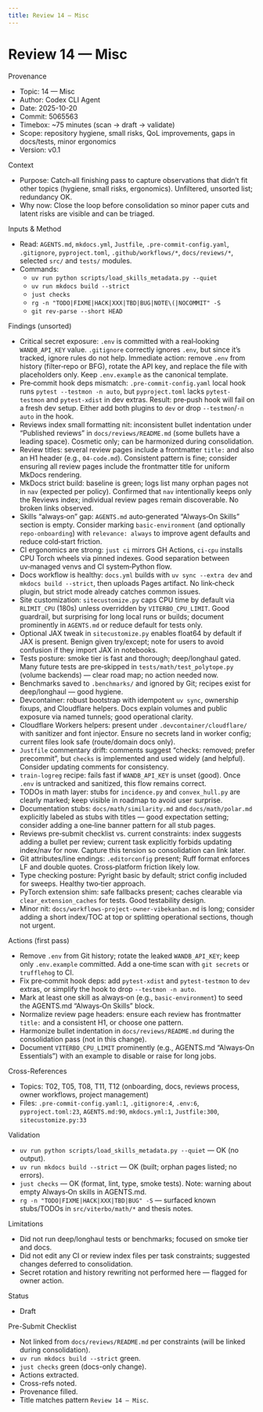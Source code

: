 ```yaml
---
title: Review 14 — Misc
---
```


# Review 14 — Misc

Provenance
- Topic: 14 — Misc
- Author: Codex CLI Agent
- Date: 2025-10-20
- Commit: 5065563
- Timebox: ~75 minutes (scan → draft → validate)
- Scope: repository hygiene, small risks, QoL improvements, gaps in docs/tests, minor ergonomics
- Version: v0.1

Context
- Purpose: Catch‑all finishing pass to capture observations that didn’t fit other topics (hygiene, small risks, ergonomics). Unfiltered, unsorted list; redundancy OK.
- Why now: Close the loop before consolidation so minor paper cuts and latent risks are visible and can be triaged.

Inputs & Method
- Read: `AGENTS.md`, `mkdocs.yml`, `Justfile`, `.pre-commit-config.yaml`, `.gitignore`, `pyproject.toml`, `.github/workflows/*`, `docs/reviews/*`, selected `src/` and `tests/` modules.
- Commands:
  - `uv run python scripts/load_skills_metadata.py --quiet`
  - `uv run mkdocs build --strict`
  - `just checks`
  - `rg -n "TODO|FIXME|HACK|XXX|TBD|BUG|NOTE\(|NOCOMMIT" -S`
  - `git rev-parse --short HEAD`

Findings (unsorted)
- Critical secret exposure: `.env` is committed with a real‑looking `WANDB_API_KEY` value. `.gitignore` correctly ignores `.env`, but since it’s tracked, ignore rules do not help. Immediate action: remove `.env` from history (filter‑repo or BFG), rotate the API key, and replace the file with placeholders only. Keep `.env.example` as the canonical template.
- Pre‑commit hook deps mismatch: `.pre-commit-config.yaml` local hook runs `pytest --testmon -n auto`, but `pyproject.toml` lacks `pytest-testmon` and `pytest-xdist` in dev extras. Result: pre‑push hook will fail on a fresh dev setup. Either add both plugins to `dev` or drop `--testmon`/`-n auto` in the hook.
- Reviews index small formatting nit: inconsistent bullet indentation under “Published reviews” in `docs/reviews/README.md` (some bullets have a leading space). Cosmetic only; can be harmonized during consolidation.
- Review titles: several review pages include a frontmatter `title:` and also an H1 header (e.g., `04-code.md`). Consistent pattern is fine; consider ensuring all review pages include the frontmatter title for uniform MkDocs rendering.
- MkDocs strict build: baseline is green; logs list many orphan pages not in `nav` (expected per policy). Confirmed that `nav` intentionally keeps only the Reviews index; individual review pages remain discoverable. No broken links observed.
- Skills “always‑on” gap: `AGENTS.md` auto‑generated “Always‑On Skills” section is empty. Consider marking `basic-environment` (and optionally `repo-onboarding`) with `relevance: always` to improve agent defaults and reduce cold‑start friction.
- CI ergonomics are strong: `just ci` mirrors GH Actions, `ci-cpu` installs CPU Torch wheels via pinned indexes. Good separation between uv‑managed venvs and CI system‑Python flow.
- Docs workflow is healthy: `docs.yml` builds with `uv sync --extra dev` and `mkdocs build --strict`, then uploads Pages artifact. No link‑check plugin, but strict mode already catches common issues.
- Site customization: `sitecustomize.py` caps CPU time by default via `RLIMIT_CPU` (180s) unless overridden by `VITERBO_CPU_LIMIT`. Good guardrail, but surprising for long local runs or builds; document prominently in `AGENTS.md` or reduce default for tests only.
- Optional JAX tweak in `sitecustomize.py` enables float64 by default if JAX is present. Benign given try/except; note for users to avoid confusion if they import JAX in notebooks.
- Tests posture: smoke tier is fast and thorough; deep/longhaul gated. Many future tests are pre‑skipped in `tests/math/test_polytope.py` (volume backends) — clear road map; no action needed now.
- Benchmarks saved to `.benchmarks/` and ignored by Git; recipes exist for deep/longhaul — good hygiene.
- Devcontainer: robust bootstrap with idempotent `uv sync`, ownership fixups, and Cloudflare helpers. Docs explain volumes and public exposure via named tunnels; good operational clarity.
- Cloudflare Workers helpers: present under `.devcontainer/cloudflare/` with sanitizer and font injector. Ensure no secrets land in worker config; current files look safe (route/domain docs only).
- `Justfile` commentary drift: comments suggest “checks: removed; prefer precommit”, but `checks` is implemented and used widely (and helpful). Consider updating comments for consistency.
- `train-logreg` recipe: fails fast if `WANDB_API_KEY` is unset (good). Once `.env` is untracked and sanitized, this flow remains correct.
- TODOs in math layer: stubs for `incidence.py` and `convex_hull.py` are clearly marked; keep visible in roadmap to avoid user surprise.
- Documentation stubs: `docs/math/similarity.md` and `docs/math/polar.md` explicitly labeled as stubs with titles — good expectation setting; consider adding a one‑line banner pattern for all stub pages.
- Reviews pre‑submit checklist vs. current constraints: index suggests adding a bullet per review; current task explicitly forbids updating index/nav for now. Capture this tension so consolidation can link later.
- Git attributes/line endings: `.editorconfig` present; Ruff format enforces LF and double quotes. Cross‑platform friction likely low.
- Type checking posture: Pyright basic by default; strict config included for sweeps. Healthy two‑tier approach.
- PyTorch extension shim: safe fallbacks present; caches clearable via `clear_extension_caches` for tests. Good testability design.
- Minor nit: `docs/workflows-project-owner-vibekanban.md` is long; consider adding a short index/TOC at top or splitting operational sections, though not urgent.

Actions (first pass)
- Remove `.env` from Git history; rotate the leaked `WANDB_API_KEY`; keep only `.env.example` committed. Add a one‑time scan with `git secrets` or `trufflehog` to CI.
- Fix pre‑commit hook deps: add `pytest-xdist` and `pytest-testmon` to `dev` extras, or simplify the hook to drop `--testmon -n auto`.
- Mark at least one skill as always‑on (e.g., `basic-environment`) to seed the AGENTS.md “Always‑On Skills” block.
- Normalize review page headers: ensure each review has frontmatter `title:` and a consistent H1, or choose one pattern.
- Harmonize bullet indentation in `docs/reviews/README.md` during the consolidation pass (not in this change).
- Document `VITERBO_CPU_LIMIT` prominently (e.g., AGENTS.md “Always‑On Essentials”) with an example to disable or raise for long jobs.

Cross-References
- Topics: T02, T05, T08, T11, T12 (onboarding, docs, reviews process, owner workflows, project management)
- Files: `.pre-commit-config.yaml:1`, `.gitignore:4`, `.env:6`, `pyproject.toml:23`, `AGENTS.md:90`, `mkdocs.yml:1`, `Justfile:300`, `sitecustomize.py:33`

Validation
- `uv run python scripts/load_skills_metadata.py --quiet` — OK (no output).
- `uv run mkdocs build --strict` — OK (built; orphan pages listed; no errors).
- `just checks` — OK (format, lint, type, smoke tests). Note: warning about empty Always‑On skills in AGENTS.md.
- `rg -n "TODO|FIXME|HACK|XXX|TBD|BUG" -S` — surfaced known stubs/TODOs in `src/viterbo/math/*` and thesis notes.

Limitations
- Did not run deep/longhaul tests or benchmarks; focused on smoke tier and docs.
- Did not edit any CI or review index files per task constraints; suggested changes deferred to consolidation.
- Secret rotation and history rewriting not performed here — flagged for owner action.

Status
- Draft

Pre-Submit Checklist
- Not linked from `docs/reviews/README.md` per constraints (will be linked during consolidation).
- `uv run mkdocs build --strict` green.
- `just checks` green (docs-only change).
- Actions extracted.
- Cross-refs noted.
- Provenance filled.
- Title matches pattern `Review 14 — Misc`.

